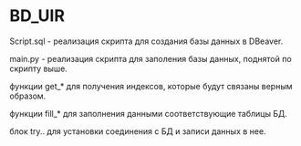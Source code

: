 # BD_UIR
Script.sql - реализация скрипта для создания базы данных в DBeaver. 

main.py - реализация скрипта для заполения базы данных, поднятой по скрипту выше.

функции get_* для получения индексов, которые будут связаны верным образом.

функции fill_* для заполнения данными соответствующие таблицы БД.

блок try.. для установки соединения с БД и записи данных в нее.
